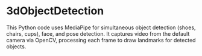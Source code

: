 # 3dObjectDetection
This Python code uses MediaPipe for simultaneous object detection (shoes, chairs, cups), face, and pose detection. It captures video from the default camera via OpenCV, processing each frame to draw landmarks for detected objects.
